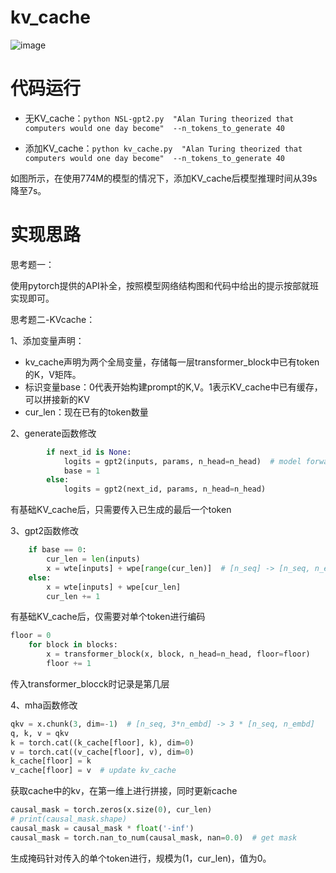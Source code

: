 # kv_cache
![image](https://github.com/user-attachments/assets/a151a6f5-7567-4b8e-a62d-464d3fe688a8)


# 代码运行

+ 无KV_cache：`python NSL-gpt2.py  "Alan Turing theorized that computers would one day become"  --n_tokens_to_generate 40`

+ 添加KV_cache：`python kv_cache.py  "Alan Turing theorized that computers would one day become"  --n_tokens_to_generate 40`

如图所示，在使用774M的模型的情况下，添加KV_cache后模型推理时间从39s降至7s。

# 实现思路

思考题一：

使用pytorch提供的API补全，按照模型网络结构图和代码中给出的提示按部就班实现即可。

思考题二-KVcache：

1、添加变量声明：

+ kv_cache声明为两个全局变量，存储每一层transformer_block中已有token的K，V矩阵。
+ 标识变量base：0代表开始构建prompt的K,V。1表示KV_cache中已有缓存，可以拼接新的KV
+ cur_len：现在已有的token数量

2、generate函数修改

```python
        if next_id is None:
            logits = gpt2(inputs, params, n_head=n_head)  # model forward pass
            base = 1
        else:
            logits = gpt2(next_id, params, n_head=n_head)
```

有基础KV_cache后，只需要传入已生成的最后一个token

3、gpt2函数修改

```python
    if base == 0:
        cur_len = len(inputs)
        x = wte[inputs] + wpe[range(cur_len)]  # [n_seq] -> [n_seq, n_embd]
    else:
        x = wte[inputs] + wpe[cur_len]
        cur_len += 1
```

有基础KV_cache后，仅需要对单个token进行编码

```python
floor = 0
    for block in blocks:
        x = transformer_block(x, block, n_head=n_head, floor=floor) 
        floor += 1
```

传入transformer_blocck时记录是第几层

4、mha函数修改

```python
qkv = x.chunk(3, dim=-1)  # [n_seq, 3*n_embd] -> 3 * [n_seq, n_embd]
q, k, v = qkv
k = torch.cat((k_cache[floor], k), dim=0)
v = torch.cat((v_cache[floor], v), dim=0)
k_cache[floor] = k
v_cache[floor] = v  # update kv_cache
```

获取cache中的kv，在第一维上进行拼接，同时更新cache

```python
causal_mask = torch.zeros(x.size(0), cur_len)
# print(causal_mask.shape)
causal_mask = causal_mask * float('-inf')
causal_mask = torch.nan_to_num(causal_mask, nan=0.0)  # get mask
```

生成掩码针对传入的单个token进行，规模为(1，cur_len)，值为0。

